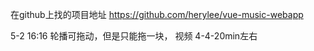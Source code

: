  
在github上找的项目地址  https://github.com/herylee/vue-music-webapp

5-2  16:16  轮播可拖动，但是只能拖一块， 视频 4-4-20min左右 




